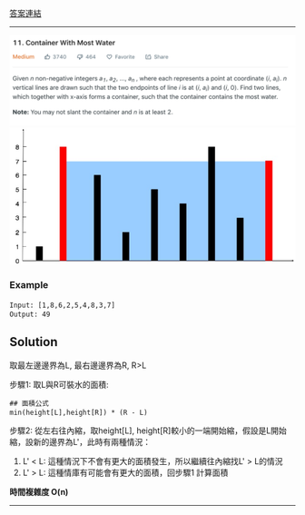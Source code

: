 [答案連結](https://nbviewer.jupyter.org/github/MagicUmom/leetcode_python/blob/master/11_Container_With_Most_Water/Ans.ipynb)

---

![Q2](pics/Q2.png)
![Q1](pics/Q1.jpg)

### Example
```
Input: [1,8,6,2,5,4,8,3,7]
Output: 49
```


## Solution 

取最左邊邊界為L, 最右邊邊界為R, R>L

步驟1: 取L與R可裝水的面積:
```
## 面積公式
min(height[L],height[R]) * (R - L) 
```
步驟2: 從左右往內縮，取height[L], height[R]較小的一端開始縮，假設是L開始縮，設新的邊界為L'，此時有兩種情況：
1. L' < L:
    這種情況下不會有更大的面積發生，所以繼續往內縮找L' > L的情況
2. L' > L:
    這種情庫有可能會有更大的面積，回步驟1 計算面積


**時間複雜度 O(n)**

---

